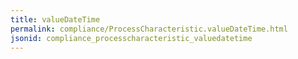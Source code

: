 ```yaml
---
title: valueDateTime
permalink: compliance/ProcessCharacteristic.valueDateTime.html
jsonid: compliance_processcharacteristic_valuedatetime
---
```


